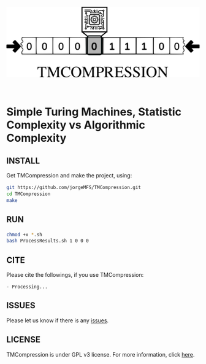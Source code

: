 <p align="center">
<img src="icons/logo.png" alt="TMCompression" width="600" border="0" /></p>
<br>
<p align="center">
</p>

# Simple Turing Machines, Statistic Complexity vs Algorithmic Complexity

## INSTALL
Get TMCompression and make the project, using:
```bash
git https://github.com/jorgeMFS/TMCompression.git
cd TMCompression
make
```
## RUN

```bash
chmod +x *.sh
bash ProcessResults.sh 1 0 0 0
```


## CITE
Please cite the followings, if you use TMCompression:

    - Processing...

## ISSUES
Please let us know if there is any
[issues](https://github.com/jorgeMFS/TMCompression/issues).

## LICENSE
TMCompression is under GPL v3 license. For more information, click
[here](http://www.gnu.org/licenses/gpl-3.0.html).